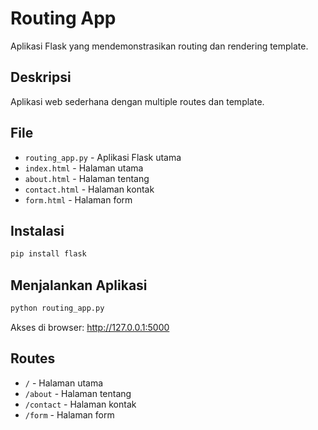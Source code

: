 # Routing App

Aplikasi Flask yang mendemonstrasikan routing dan rendering template.

## Deskripsi

Aplikasi web sederhana dengan multiple routes dan template.

## File

- `routing_app.py` - Aplikasi Flask utama
- `index.html` - Halaman utama
- `about.html` - Halaman tentang
- `contact.html` - Halaman kontak
- `form.html` - Halaman form

## Instalasi

```bash
pip install flask
```

## Menjalankan Aplikasi

```bash
python routing_app.py
```

Akses di browser: http://127.0.0.1:5000

## Routes

- `/` - Halaman utama
- `/about` - Halaman tentang
- `/contact` - Halaman kontak
- `/form` - Halaman form

